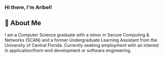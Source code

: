 ### Hi there, I'm Aribel!

## 📖 About Me
I am a Computer Science graduate with a minor in Secure Computing & Networks (SCAN) and a former Undergraduate Learning Assistant from the University of Central Florida. Currently seeking employment with an interest in application/front-end development or software engineering.

<!--
**aribelruiz/aribelruiz** is a ✨ _special_ ✨ repository because its `README.md` (this file) appears on your GitHub profile.

Here are some ideas to get you started:

- 🔭 I’m currently working on ...
- 🌱 I’m currently learning ...
- 👯 I’m looking to collaborate on ...
- 🤔 I’m looking for help with ...
- 💬 Ask me about ...
- 📫 How to reach me: ...
- 😄 Pronouns: ...
- ⚡ Fun fact: ...
-->
